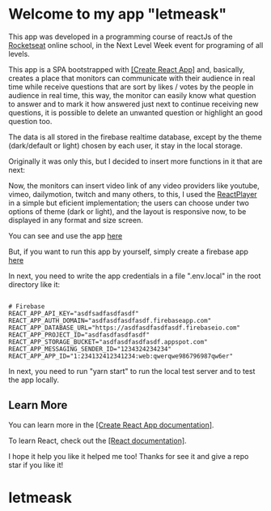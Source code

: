 <h1>Welcome to my app "letmeask"</h1>
<p>This app was developed in a programming course of reactJs of the <a target="_blank" href="https://app.rocketseat.com.br/">Rocketseat</a> online school, in the Next Level Week event for programing of all levels.</p>
<p>This app is a SPA bootstrapped with <a target="_blank" href="https://github.com/facebook/create-react-app">[Create React App]</a> and, basically, creates a place that monitors can communicate with their audience in real time while receive questions that are sort by likes / votes by the people in audience in real time, this way, the monitor can easily know what question to answer and to mark it how answered just next to continue receiving new questions, it is possible to delete an unwanted question or highlight an good question too.</p>
<p>The data is all stored in the firebase realtime database, except by the theme (dark/default or light) chosen by each user, it stay in the local storage.</p>
<p>Originally it was only this, but I decided to insert more functions in it that are next:</p>
<p>Now, the monitors can insert video link of any video providers like youtube, vimeo, dailymotion, twitch and many others, to this, I used the <a target="_blank" href="https://www.npmjs.com/package/react-player">ReactPlayer</a> in a simple but eficient implementation; the users can choose under two options of theme (dark or light), and the layout is responsive now, to be displayed in any format and size screen.</p>

<p>You can see and use the app <a target="_blank" href="https://letmeask-f38c5.web.app/">here</a></p>
<p>But, if you want to run this app by yourself, simply create a firebase app <a target="_blank" href="https://console.firebase.google.com">here</a></p>
<p>In next, you need to write the app credentials in a file ".env.local" in the root directory like it:</p>

<pre><code>
# Firebase
REACT_APP_API_KEY="asdfsadfasdfasdf"
REACT_APP_AUTH_DOMAIN="asdfasdfasdfasdf.firebaseapp.com"
REACT_APP_DATABASE_URL="https://asdfasdfasdfasdf.firebaseio.com"
REACT_APP_PROJECT_ID="asdfasdfasdfasdf"
REACT_APP_STORAGE_BUCKET="asdfasdfasdfasdf.appspot.com"
REACT_APP_MESSAGING_SENDER_ID="1234324234234"
REACT_APP_APP_ID="1:234132412341234:web:qwerqwe986796987qw6er"
</code></pre>

<p>In next, you need to run "yarn start" to run the local test server and to test the app locally.</p>

## Learn More

You can learn more in the <a target="_blank" href="https://facebook.github.io/create-react-app/docs/getting-started">[Create React App documentation]</a>.

To learn React, check out the <a target="_blank" href="https://reactjs.org/">[React documentation]</a>.

<p>I hope it help you like it helped me too! Thanks for see it and give a repo star if you like it!</p>

# letmeask
